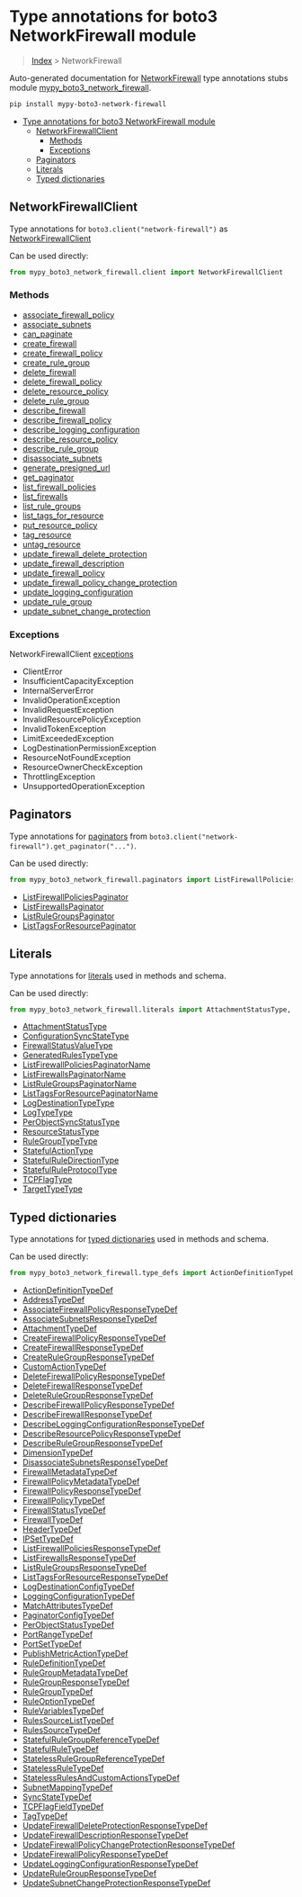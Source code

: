 # Type annotations for boto3 NetworkFirewall module

> [Index](..) > NetworkFirewall

Auto-generated documentation for
[NetworkFirewall](https://boto3.amazonaws.com/v1/documentation/api/1.17.77/reference/services/network-firewall.html#NetworkFirewall)
type annotations stubs module
[mypy_boto3_network_firewall](https://pypi.org/project/mypy-boto3-network-firewall/).

```bash
pip install mypy-boto3-network-firewall
```

- [Type annotations for boto3 NetworkFirewall module](#type-annotations-for-boto3-networkfirewall-module)
  - [NetworkFirewallClient](#networkfirewallclient)
    - [Methods](#methods)
    - [Exceptions](#exceptions)
  - [Paginators](#paginators)
  - [Literals](#literals)
  - [Typed dictionaries](#typed-dictionaries)

## NetworkFirewallClient

Type annotations for `boto3.client("network-firewall")` as
[NetworkFirewallClient](./client.md)

Can be used directly:

```python
from mypy_boto3_network_firewall.client import NetworkFirewallClient
```

### Methods

- [associate_firewall_policy](./client.md#associate_firewall_policy)
- [associate_subnets](./client.md#associate_subnets)
- [can_paginate](./client.md#can_paginate)
- [create_firewall](./client.md#create_firewall)
- [create_firewall_policy](./client.md#create_firewall_policy)
- [create_rule_group](./client.md#create_rule_group)
- [delete_firewall](./client.md#delete_firewall)
- [delete_firewall_policy](./client.md#delete_firewall_policy)
- [delete_resource_policy](./client.md#delete_resource_policy)
- [delete_rule_group](./client.md#delete_rule_group)
- [describe_firewall](./client.md#describe_firewall)
- [describe_firewall_policy](./client.md#describe_firewall_policy)
- [describe_logging_configuration](./client.md#describe_logging_configuration)
- [describe_resource_policy](./client.md#describe_resource_policy)
- [describe_rule_group](./client.md#describe_rule_group)
- [disassociate_subnets](./client.md#disassociate_subnets)
- [generate_presigned_url](./client.md#generate_presigned_url)
- [get_paginator](./client.md#get_paginator)
- [list_firewall_policies](./client.md#list_firewall_policies)
- [list_firewalls](./client.md#list_firewalls)
- [list_rule_groups](./client.md#list_rule_groups)
- [list_tags_for_resource](./client.md#list_tags_for_resource)
- [put_resource_policy](./client.md#put_resource_policy)
- [tag_resource](./client.md#tag_resource)
- [untag_resource](./client.md#untag_resource)
- [update_firewall_delete_protection](./client.md#update_firewall_delete_protection)
- [update_firewall_description](./client.md#update_firewall_description)
- [update_firewall_policy](./client.md#update_firewall_policy)
- [update_firewall_policy_change_protection](./client.md#update_firewall_policy_change_protection)
- [update_logging_configuration](./client.md#update_logging_configuration)
- [update_rule_group](./client.md#update_rule_group)
- [update_subnet_change_protection](./client.md#update_subnet_change_protection)

### Exceptions

NetworkFirewallClient [exceptions](./client.md#exceptions)

- ClientError
- InsufficientCapacityException
- InternalServerError
- InvalidOperationException
- InvalidRequestException
- InvalidResourcePolicyException
- InvalidTokenException
- LimitExceededException
- LogDestinationPermissionException
- ResourceNotFoundException
- ResourceOwnerCheckException
- ThrottlingException
- UnsupportedOperationException

## Paginators

Type annotations for [paginators](./paginators.md) from
`boto3.client("network-firewall").get_paginator("...")`.

Can be used directly:

```python
from mypy_boto3_network_firewall.paginators import ListFirewallPoliciesPaginator, ...
```

- [ListFirewallPoliciesPaginator](./paginators.md#listfirewallpoliciespaginator)
- [ListFirewallsPaginator](./paginators.md#listfirewallspaginator)
- [ListRuleGroupsPaginator](./paginators.md#listrulegroupspaginator)
- [ListTagsForResourcePaginator](./paginators.md#listtagsforresourcepaginator)

## Literals

Type annotations for [literals](./literals.md) used in methods and schema.

Can be used directly:

```python
from mypy_boto3_network_firewall.literals import AttachmentStatusType, ...
```

- [AttachmentStatusType](./literals.md#attachmentstatustype)
- [ConfigurationSyncStateType](./literals.md#configurationsyncstatetype)
- [FirewallStatusValueType](./literals.md#firewallstatusvaluetype)
- [GeneratedRulesTypeType](./literals.md#generatedrulestypetype)
- [ListFirewallPoliciesPaginatorName](./literals.md#listfirewallpoliciespaginatorname)
- [ListFirewallsPaginatorName](./literals.md#listfirewallspaginatorname)
- [ListRuleGroupsPaginatorName](./literals.md#listrulegroupspaginatorname)
- [ListTagsForResourcePaginatorName](./literals.md#listtagsforresourcepaginatorname)
- [LogDestinationTypeType](./literals.md#logdestinationtypetype)
- [LogTypeType](./literals.md#logtypetype)
- [PerObjectSyncStatusType](./literals.md#perobjectsyncstatustype)
- [ResourceStatusType](./literals.md#resourcestatustype)
- [RuleGroupTypeType](./literals.md#rulegrouptypetype)
- [StatefulActionType](./literals.md#statefulactiontype)
- [StatefulRuleDirectionType](./literals.md#statefulruledirectiontype)
- [StatefulRuleProtocolType](./literals.md#statefulruleprotocoltype)
- [TCPFlagType](./literals.md#tcpflagtype)
- [TargetTypeType](./literals.md#targettypetype)

## Typed dictionaries

Type annotations for [typed dictionaries](./type_defs.md) used in methods and
schema.

Can be used directly:

```python
from mypy_boto3_network_firewall.type_defs import ActionDefinitionTypeDef, ...
```

- [ActionDefinitionTypeDef](./type_defs.md#actiondefinitiontypedef)
- [AddressTypeDef](./type_defs.md#addresstypedef)
- [AssociateFirewallPolicyResponseTypeDef](./type_defs.md#associatefirewallpolicyresponsetypedef)
- [AssociateSubnetsResponseTypeDef](./type_defs.md#associatesubnetsresponsetypedef)
- [AttachmentTypeDef](./type_defs.md#attachmenttypedef)
- [CreateFirewallPolicyResponseTypeDef](./type_defs.md#createfirewallpolicyresponsetypedef)
- [CreateFirewallResponseTypeDef](./type_defs.md#createfirewallresponsetypedef)
- [CreateRuleGroupResponseTypeDef](./type_defs.md#createrulegroupresponsetypedef)
- [CustomActionTypeDef](./type_defs.md#customactiontypedef)
- [DeleteFirewallPolicyResponseTypeDef](./type_defs.md#deletefirewallpolicyresponsetypedef)
- [DeleteFirewallResponseTypeDef](./type_defs.md#deletefirewallresponsetypedef)
- [DeleteRuleGroupResponseTypeDef](./type_defs.md#deleterulegroupresponsetypedef)
- [DescribeFirewallPolicyResponseTypeDef](./type_defs.md#describefirewallpolicyresponsetypedef)
- [DescribeFirewallResponseTypeDef](./type_defs.md#describefirewallresponsetypedef)
- [DescribeLoggingConfigurationResponseTypeDef](./type_defs.md#describeloggingconfigurationresponsetypedef)
- [DescribeResourcePolicyResponseTypeDef](./type_defs.md#describeresourcepolicyresponsetypedef)
- [DescribeRuleGroupResponseTypeDef](./type_defs.md#describerulegroupresponsetypedef)
- [DimensionTypeDef](./type_defs.md#dimensiontypedef)
- [DisassociateSubnetsResponseTypeDef](./type_defs.md#disassociatesubnetsresponsetypedef)
- [FirewallMetadataTypeDef](./type_defs.md#firewallmetadatatypedef)
- [FirewallPolicyMetadataTypeDef](./type_defs.md#firewallpolicymetadatatypedef)
- [FirewallPolicyResponseTypeDef](./type_defs.md#firewallpolicyresponsetypedef)
- [FirewallPolicyTypeDef](./type_defs.md#firewallpolicytypedef)
- [FirewallStatusTypeDef](./type_defs.md#firewallstatustypedef)
- [FirewallTypeDef](./type_defs.md#firewalltypedef)
- [HeaderTypeDef](./type_defs.md#headertypedef)
- [IPSetTypeDef](./type_defs.md#ipsettypedef)
- [ListFirewallPoliciesResponseTypeDef](./type_defs.md#listfirewallpoliciesresponsetypedef)
- [ListFirewallsResponseTypeDef](./type_defs.md#listfirewallsresponsetypedef)
- [ListRuleGroupsResponseTypeDef](./type_defs.md#listrulegroupsresponsetypedef)
- [ListTagsForResourceResponseTypeDef](./type_defs.md#listtagsforresourceresponsetypedef)
- [LogDestinationConfigTypeDef](./type_defs.md#logdestinationconfigtypedef)
- [LoggingConfigurationTypeDef](./type_defs.md#loggingconfigurationtypedef)
- [MatchAttributesTypeDef](./type_defs.md#matchattributestypedef)
- [PaginatorConfigTypeDef](./type_defs.md#paginatorconfigtypedef)
- [PerObjectStatusTypeDef](./type_defs.md#perobjectstatustypedef)
- [PortRangeTypeDef](./type_defs.md#portrangetypedef)
- [PortSetTypeDef](./type_defs.md#portsettypedef)
- [PublishMetricActionTypeDef](./type_defs.md#publishmetricactiontypedef)
- [RuleDefinitionTypeDef](./type_defs.md#ruledefinitiontypedef)
- [RuleGroupMetadataTypeDef](./type_defs.md#rulegroupmetadatatypedef)
- [RuleGroupResponseTypeDef](./type_defs.md#rulegroupresponsetypedef)
- [RuleGroupTypeDef](./type_defs.md#rulegrouptypedef)
- [RuleOptionTypeDef](./type_defs.md#ruleoptiontypedef)
- [RuleVariablesTypeDef](./type_defs.md#rulevariablestypedef)
- [RulesSourceListTypeDef](./type_defs.md#rulessourcelisttypedef)
- [RulesSourceTypeDef](./type_defs.md#rulessourcetypedef)
- [StatefulRuleGroupReferenceTypeDef](./type_defs.md#statefulrulegroupreferencetypedef)
- [StatefulRuleTypeDef](./type_defs.md#statefulruletypedef)
- [StatelessRuleGroupReferenceTypeDef](./type_defs.md#statelessrulegroupreferencetypedef)
- [StatelessRuleTypeDef](./type_defs.md#statelessruletypedef)
- [StatelessRulesAndCustomActionsTypeDef](./type_defs.md#statelessrulesandcustomactionstypedef)
- [SubnetMappingTypeDef](./type_defs.md#subnetmappingtypedef)
- [SyncStateTypeDef](./type_defs.md#syncstatetypedef)
- [TCPFlagFieldTypeDef](./type_defs.md#tcpflagfieldtypedef)
- [TagTypeDef](./type_defs.md#tagtypedef)
- [UpdateFirewallDeleteProtectionResponseTypeDef](./type_defs.md#updatefirewalldeleteprotectionresponsetypedef)
- [UpdateFirewallDescriptionResponseTypeDef](./type_defs.md#updatefirewalldescriptionresponsetypedef)
- [UpdateFirewallPolicyChangeProtectionResponseTypeDef](./type_defs.md#updatefirewallpolicychangeprotectionresponsetypedef)
- [UpdateFirewallPolicyResponseTypeDef](./type_defs.md#updatefirewallpolicyresponsetypedef)
- [UpdateLoggingConfigurationResponseTypeDef](./type_defs.md#updateloggingconfigurationresponsetypedef)
- [UpdateRuleGroupResponseTypeDef](./type_defs.md#updaterulegroupresponsetypedef)
- [UpdateSubnetChangeProtectionResponseTypeDef](./type_defs.md#updatesubnetchangeprotectionresponsetypedef)
